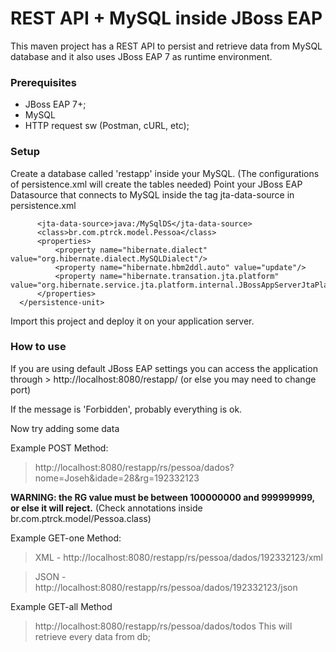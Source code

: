 # REST API + MySQL inside JBoss EAP

This maven project has a REST API to persist and retrieve data from MySQL database and it also uses JBoss EAP 7 as runtime environment.

### Prerequisites
- JBoss EAP 7+;
- MySQL
- HTTP request sw (Postman, cURL, etc);

### Setup 
 Create a database called 'restapp' inside your MySQL. (The configurations of persistence.xml will create the tables needed)
 Point your JBoss EAP Datasource that connects to MySQL inside the tag jta-data-source in persistence.xml
  
  ```<persistence-unit name="restapp" transaction-type="JTA">
		<jta-data-source>java:/MySqlDS</jta-data-source>
		<class>br.com.ptrck.model.Pessoa</class>
		<properties>
			<property name="hibernate.dialect" value="org.hibernate.dialect.MySQLDialect"/>
			<property name="hibernate.hbm2ddl.auto" value="update"/>
			<property name="hibernate.transation.jta.platform" value="org.hibernate.service.jta.platform.internal.JBossAppServerJtaPlatform"/>
		</properties>
	</persistence-unit>
```
  
  
 Import this project and deploy it on your application server.
 
 ### How to use
 If you are using default JBoss EAP settings you can access the application through > http://localhost:8080/restapp/ 
 (or else you may need to change port)
 
 If the message is 'Forbidden', probably everything is ok.
 
 Now try adding some data
 
 Example POST Method:
 > http://localhost:8080/restapp/rs/pessoa/dados?nome=Joseh&idade=28&rg=192332123
 
 **WARNING: the RG value must be between 100000000 and 999999999, or else it will reject.** (Check annotations inside br.com.ptrck.model/Pessoa.class)
 
 Example GET-one Method:
 
 > XML  -   http://localhost:8080/restapp/rs/pessoa/dados/192332123/xml
 
 >JSON -   http://localhost:8080/restapp/rs/pessoa/dados/192332123/json
 
 Example GET-all Method
 >http://localhost:8080/restapp/rs/pessoa/dados/todos
 This will retrieve every data from db;
 
 
 
 




